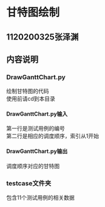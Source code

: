 # 甘特图绘制
## 1120200325张泽渊
## 内容说明
### DrawGanttChart.py
绘制甘特图的代码  
使用前请cd到本目录  
#### DrawGanttChart.py输入
第一行是测试用例的编号  
第二行是相应的调度顺序，索引从1开始  
#### DrawGanttChart.py输出
调度顺序对应的甘特图
### testcase文件夹
包含11个测试用例的相关数据

